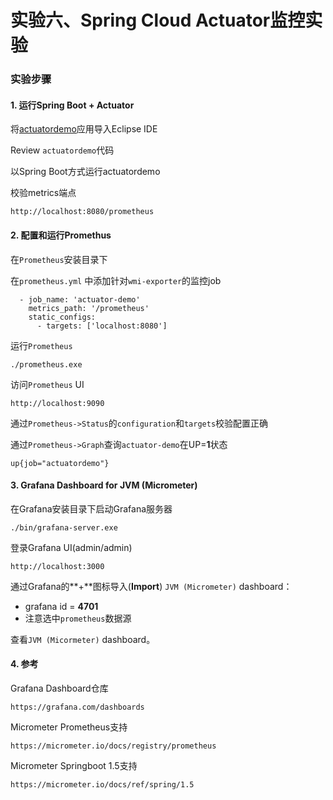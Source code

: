 实验六、Spring Cloud Actuator监控实验
======

### 实验步骤

#### 1. 运行Spring Boot + Actuator

将[actuatordemo](actuatordemo)应用导入Eclipse IDE

Review `actuatordemo`代码

以Spring Boot方式运行actuatordemo

校验metrics端点

```
http://localhost:8080/prometheus
```

#### 2. 配置和运行Promethus

在`Prometheus`安装目录下

在`prometheus.yml` 中添加针对`wmi-exporter`的监控job

```
  - job_name: 'actuator-demo'
    metrics_path: '/prometheus'
    static_configs:
      - targets: ['localhost:8080']
```

运行`Prometheus`

```
./prometheus.exe
```

访问`Prometheus` UI

```
http://localhost:9090
```

通过`Prometheus->Status`的`configuration`和`targets`校验配置正确

通过`Prometheus->Graph`查询`actuator-demo`在UP=**1**状态

```
up{job="actuatordemo"}
```

#### 3. Grafana Dashboard for JVM (Micrometer)

在Grafana安装目录下启动Grafana服务器

```
./bin/grafana-server.exe
```

登录Grafana UI(admin/admin)

```
http://localhost:3000
```

通过Grafana的**+**图标导入(**Import**) `JVM (Micrometer)` dashboard：

* grafana id = **4701**
* 注意选中`prometheus`数据源

查看`JVM (Micormeter)` dashboard。

#### 4. 参考

Grafana Dashboard仓库
```
https://grafana.com/dashboards
```

Micrometer Prometheus支持
```
https://micrometer.io/docs/registry/prometheus
```
Micrometer Springboot 1.5支持
```
https://micrometer.io/docs/ref/spring/1.5
```






